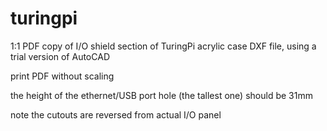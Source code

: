 # turingpi

1:1 PDF copy of I/O shield section of TuringPi acrylic case DXF file, using a trial version of AutoCAD

print PDF without scaling

the height of the ethernet/USB port hole (the tallest one) should be 31mm 

note the cutouts are reversed from actual I/O panel
